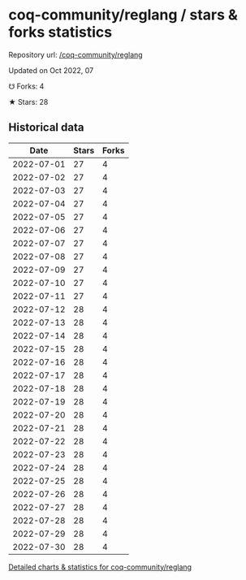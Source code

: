 # coq-community/reglang / stars & forks statistics

Repository url: [/coq-community/reglang](https://github.com/coq-community/reglang)

Updated on Oct 2022, 07

☋ Forks: 4

★ Stars: 28

## Historical data
| Date | Stars | Forks |
|------|-------|-------|
| 2022-07-01 | 27 | 4 | 
| 2022-07-02 | 27 | 4 | 
| 2022-07-03 | 27 | 4 | 
| 2022-07-04 | 27 | 4 | 
| 2022-07-05 | 27 | 4 | 
| 2022-07-06 | 27 | 4 | 
| 2022-07-07 | 27 | 4 | 
| 2022-07-08 | 27 | 4 | 
| 2022-07-09 | 27 | 4 | 
| 2022-07-10 | 27 | 4 | 
| 2022-07-11 | 27 | 4 | 
| 2022-07-12 | 28 | 4 | 
| 2022-07-13 | 28 | 4 | 
| 2022-07-14 | 28 | 4 | 
| 2022-07-15 | 28 | 4 | 
| 2022-07-16 | 28 | 4 | 
| 2022-07-17 | 28 | 4 | 
| 2022-07-18 | 28 | 4 | 
| 2022-07-19 | 28 | 4 | 
| 2022-07-20 | 28 | 4 | 
| 2022-07-21 | 28 | 4 | 
| 2022-07-22 | 28 | 4 | 
| 2022-07-23 | 28 | 4 | 
| 2022-07-24 | 28 | 4 | 
| 2022-07-25 | 28 | 4 | 
| 2022-07-26 | 28 | 4 | 
| 2022-07-27 | 28 | 4 | 
| 2022-07-28 | 28 | 4 | 
| 2022-07-29 | 28 | 4 | 
| 2022-07-30 | 28 | 4 | 


[Detailed charts & statistics for coq-community/reglang](https://reviewgithub.com/rep/coq-community/reglang)
